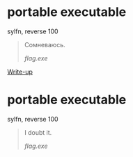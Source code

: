# portable executable

sylfn, reverse 100

> Сомневаюсь.
>
> *flag.exe*

[Write-up](WRITEUP.md)

# portable executable

sylfn, reverse 100

> I doubt it.
>
> *flag.exe*
